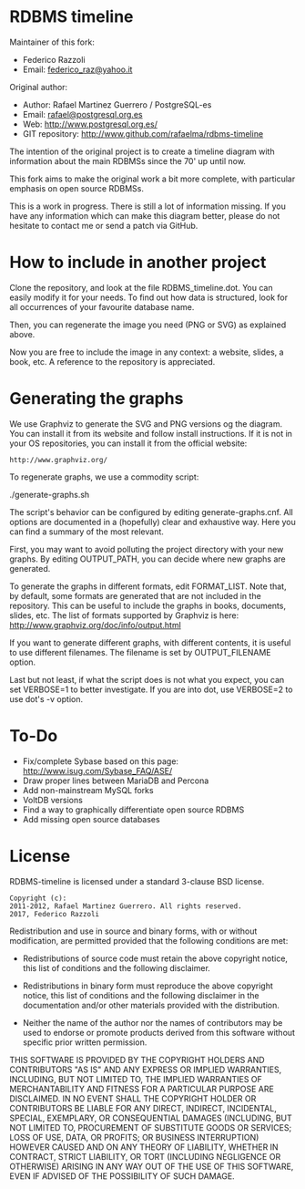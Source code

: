 RDBMS timeline
==============

Maintainer of this fork:
* Federico Razzoli
* Email: federico_raz@yahoo.it

Original author:
* Author: Rafael Martinez Guerrero / PostgreSQL-es
* Email: rafael@postgresql.org.es
* Web: http://www.postgresql.org.es/
* GIT repository: http://www.github.com/rafaelma/rdbms-timeline

The intention of the original project is to create a timeline diagram with
information about the main RDBMSs since the 70' up until now.

This fork aims to make the original work a bit more complete, with
particular emphasis on open source RDBMSs.

This is a work in progress. There is still a lot of information
missing. If you have any information which can make this diagram
better, please do not hesitate to contact me or send a patch via
GitHub.


How to include in another project
=================================

Clone the repository, and look at the file RDBMS_timeline.dot. You can easily
modify it for your needs. To find out how data is structured, look for all occurrences
of your favourite database name.

Then, you can regenerate the image you need (PNG or SVG) as explained above.

Now you are free to include the image in any context: a website, slides, a book, etc.
A reference to the repository is appreciated.


Generating the graphs
=====================

We use Graphviz to generate the SVG and PNG versions og the
diagram. You can install it from its website and follow install
instructions. If it is not in your OS repositories, you can install it
from the official website:

```
http://www.graphviz.org/
```

To regenerate graphs, we use a commodity script:

./generate-graphs.sh

The script's behavior can be configured by editing generate-graphs.cnf.
All options are documented in a (hopefully) clear and exhaustive way.
Here you can find a summary of the most relevant.

First, you may want to avoid polluting the project directory with
your new graphs. By editing OUTPUT_PATH, you can decide where
new graphs are generated.

To generate the graphs in different formats, edit FORMAT_LIST.
Note that, by default, some formats are generated that are not
included in the repository.
This can be useful to include the graphs in books, documents, slides,
etc. The list of formats supported by Graphviz is here:
http://www.graphviz.org/doc/info/output.html

If you want to generate different graphs, with different contents,
it is useful to use different filenames. The filename is set by
OUTPUT_FILENAME option.

Last but not least, if what the script does is not what you expect,
you can set VERBOSE=1 to better investigate.
If you are into dot, use VERBOSE=2 to use dot's -v option.


To-Do
=====

* Fix/complete Sybase based on this page: http://www.isug.com/Sybase_FAQ/ASE/
* Draw proper lines between MariaDB and Percona
* Add non-mainstream MySQL forks
* VoltDB versions
* Find a way to graphically differentiate open source RDBMS
* Add missing open source databases


License
=======

RDBMS-timeline is licensed under a standard 3-clause BSD license.

```
Copyright (c):
2011-2012, Rafael Martinez Guerrero. All rights reserved.
2017, Federico Razzoli
```

Redistribution and use in source and binary forms, with or without
modification, are permitted provided that the following conditions are
met:

 * Redistributions of source code must retain the above copyright
   notice, this list of conditions and the following disclaimer.

 * Redistributions in binary form must reproduce the above copyright
   notice, this list of conditions and the following disclaimer in the
   documentation and/or other materials provided with the
   distribution.
    
 * Neither the name of the author nor the names of contributors may be
   used to endorse or promote products derived from this software
   without specific prior written permission.

THIS SOFTWARE IS PROVIDED BY THE COPYRIGHT HOLDERS AND CONTRIBUTORS
"AS IS" AND ANY EXPRESS OR IMPLIED WARRANTIES, INCLUDING, BUT NOT
LIMITED TO, THE IMPLIED WARRANTIES OF MERCHANTABILITY AND FITNESS FOR
A PARTICULAR PURPOSE ARE DISCLAIMED. IN NO EVENT SHALL THE COPYRIGHT
HOLDER OR CONTRIBUTORS BE LIABLE FOR ANY DIRECT, INDIRECT, INCIDENTAL,
SPECIAL, EXEMPLARY, OR CONSEQUENTIAL DAMAGES (INCLUDING, BUT NOT
LIMITED TO, PROCUREMENT OF SUBSTITUTE GOODS OR SERVICES; LOSS OF USE,
DATA, OR PROFITS; OR BUSINESS INTERRUPTION) HOWEVER CAUSED AND ON ANY
THEORY OF LIABILITY, WHETHER IN CONTRACT, STRICT LIABILITY, OR TORT
(INCLUDING NEGLIGENCE OR OTHERWISE) ARISING IN ANY WAY OUT OF THE USE
OF THIS SOFTWARE, EVEN IF ADVISED OF THE POSSIBILITY OF SUCH DAMAGE.

